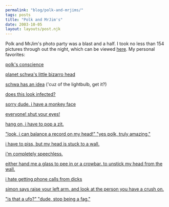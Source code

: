 ```yaml
---
permalink: "blog/polk-and-mrjims/"
tags: posts
title: "Polk and MrJim's"
date: 2003-10-05
layout: layouts/post.njk
---
```


Polk and MrJim's photo party was a blast and a half. I took no less than 154 pictures through out the night, which can be viewed [here][1]. My personal favorites:

[polk's conscience][2]

[planet schwa's little bizarro head][3]

[schwa has an idea][4] ('cuz of the lightbulb, get it?)

[does this look infected?][5]

[sorry dude. i have a monkey face][6]

[everyone! shut your eyes!][7]

[hang on, i have to pop a zit.][8]

["look, i can balance a record on my head!" "yes polk, truly amazing."][9]

[i have to piss, but my head is stuck to a wall.][10]

[i'm completely speechless.][11]

[either hand me a glass to pee in or a crowbar. to unstick my head from the wall.][12]

[i hate getting phone calls from dicks][13]

[simon says raise your left arm. and look at the person you have a crush on.][14]

["is that a ufo?" "dude, stop being a fag."][15]

 [1]: http://www.junkmachine.com/party/thumbnails.html
 [2]: http://www.junkmachine.com/party/PDRM0642.JPG
 [3]: http://www.junkmachine.com/party/PDRM0497.JPG
 [4]: http://www.junkmachine.com/party/PDRM0508.JPG
 [5]: http://www.junkmachine.com/party/PDRM0534.JPG
 [6]: http://www.junkmachine.com/party/PDRM0558.JPG
 [7]: http://www.junkmachine.com/party/PDRM0559.JPG
 [8]: http://www.junkmachine.com/party/PDRM0560.JPG
 [9]: http://www.junkmachine.com/party/PDRM0583.JPG
 [10]: http://www.junkmachine.com/party/PDRM0592.JPG
 [11]: http://www.junkmachine.com/party/PDRM0606.JPG
 [12]: http://www.junkmachine.com/party/PDRM0611.JPG
 [13]: http://www.junkmachine.com/party/PDRM0617.JPG
 [14]: http://www.junkmachine.com/party/PDRM0625.JPG
 [15]: http://www.junkmachine.com/party/PDRM0637.JPG